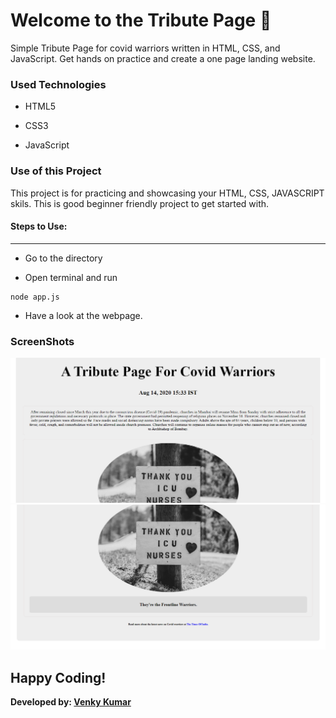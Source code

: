 <h1>Welcome to the Tribute Page 💐</h1>

<p>Simple Tribute Page for covid warriors written in HTML, CSS, and JavaScript. Get hands on practice and create a one page landing website.</p>

<h3>Used Technologies</h3>

- HTML5
  
- CSS3
  
- JavaScript


<h3>Use  of this Project</h4>
<p>This project is for practicing and showcasing your HTML, CSS, JAVASCRIPT skils. This is good beginner friendly project to get started with.</p>

#### Steps to Use:
---
- Go to the directory

- Open terminal and run
```
node app.js
```
- Have a look at the webpage.


<h3> ScreenShots </h3>  
<img src = "public/images/tribute.png" alt="Tribute-webpage-demo">
<br>
<img src = "public/images/tribute1.png" alt="Tribute-webpage-demo">

## Happy Coding!

<strong>Developed by: <a href="https://github.com/BoddepallyVenkatesh06">Venky Kumar</a>